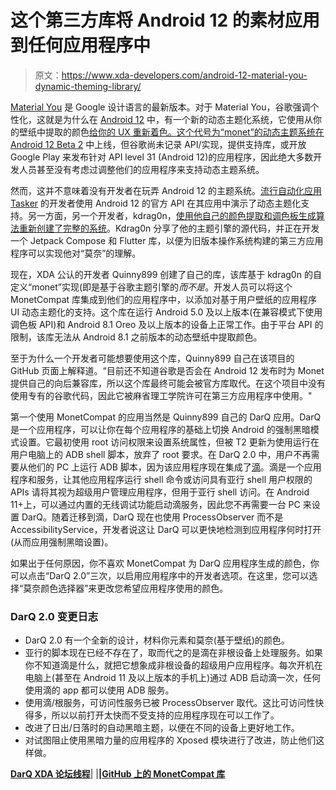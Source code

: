 # 这个第三方库将 Android 12 的素材应用到任何应用程序中

> 原文：<https://www.xda-developers.com/android-12-material-you-dynamic-theming-library/>

[Material You](https://www.xda-developers.com/material-you/) 是 Google 设计语言的最新版本。对于 Material You，谷歌强调个性化，这就是为什么在 [Android 12](https://www.xda-developers.com/android-12/) 中，有一个新的动态主题化系统，它使用从你的壁纸中提取的颜色[给你的 UX 重新着色。这个代号为“monet”的动态主题系统](https://www.xda-developers.com/android-12-wallpaper-theme/)[在 Android 12 Beta 2](https://www.xda-developers.com/android-12-beta-2-features/) 中上线，但谷歌尚未记录 API/实现，提供支持库，或开放 Google Play 来发布针对 API level 31 (Android 12)的应用程序，因此绝大多数开发人员甚至没有考虑过调整他们的应用程序来支持动态主题系统。

然而，这并不意味着没有开发者在玩弄 Android 12 的主题系统。[流行自动化应用 Tasker](https://www.xda-developers.com/tasker-android-12-material-you/) 的开发者使用 Android 12 的官方 API 在其应用中演示了动态主题化支持。另一方面，另一个开发者，kdrag0n，[使用他自己的颜色提取和调色板生成算法重新创建了完整的系统](https://www.xda-developers.com/android-12-material-you-theming-system-recreated/)。Kdrag0n 分享了他的主题引擎的源代码，并正在开发一个 Jetpack Compose 和 Flutter 库，以便为旧版本操作系统构建的第三方应用程序可以实现他对“莫奈”的理解。

现在，XDA 公认的开发者 Quinny899 创建了自己的库，该库基于 kdrag0n 的自定义“monet”实现(即是基于谷歌主题引擎的*而不是*。开发人员可以将这个 MonetCompat 库集成到他们的应用程序中，以添加对基于用户壁纸的应用程序 UI 动态主题化的支持。这个库在运行 Android 5.0 及以上版本(在兼容模式下使用调色板 API)和 Android 8.1 Oreo 及以上版本的设备上正常工作。由于平台 API 的限制，该库无法从 Android 8.1 之前版本的动态壁纸中提取颜色。

至于为什么一个开发者可能想要使用这个库，Quinny899 自己在该项目的 GitHub 页面上解释道。“目前还不知道谷歌是否会在 Android 12 发布时为 Monet 提供自己的向后兼容库，所以这个库最终可能会被官方库取代。在这个项目中没有使用专有的谷歌代码，因此它被麻省理工学院许可在第三方应用程序中使用。"

第一个使用 MonetCompat 的应用当然是 Quinny899 自己的 DarQ 应用。DarQ 是一个应用程序，可以让你在每个应用程序的基础上切换 Android 的强制黑暗模式设置。它最初使用 root 访问权限来设置系统属性，但被 T2 更新为使用运行在用户电脑上的 ADB shell 脚本，放弃了 root 要求。在 DarQ 2.0 中，用户不再需要从他们的 PC 上运行 ADB 脚本，因为该应用程序现在集成了[滴](https://github.com/RikkaApps/Shizuku)。滴是一个应用程序和服务，让其他应用程序运行 shell 命令或访问具有亚行 shell 用户权限的 APIs 请将其视为超级用户管理应用程序，但用于亚行 shell 访问。在 Android 11+上，可以通过内置的无线调试功能启动滴服务，因此您不再需要一台 PC 来设置 DarQ。随着迁移到滴，DarQ 现在也使用 ProcessObserver 而不是 AccessibilityService，开发者说这让 DarQ 可以更快地检测到应用程序何时打开(从而应用强制黑暗设置)。

如果出于任何原因，你不喜欢 MonetCompat 为 DarQ 应用程序生成的颜色，你可以点击“DarQ 2.0”三次，以启用应用程序中的开发者选项。在这里，您可以选择“莫奈颜色选择器”来更改您希望应用程序使用的颜色。

### DarQ 2.0 变更日志

*   DarQ 2.0 有一个全新的设计，材料你元素和莫奈(基于壁纸)的颜色。
*   亚行的脚本现在已经不存在了，取而代之的是滴在非根设备上处理服务。如果你不知道滴是什么，就把它想象成非根设备的超级用户应用程序。每次开机在电脑上(甚至在 Android 11 及以上版本的手机上)通过 ADB 启动滴一次，任何使用滴的 app 都可以使用 ADB 服务。
*   使用滴/根服务，可访问性服务已被 ProcessObserver 取代。这比可访问性快得多，所以以前打开太快而不受支持的应用程序现在可以工作了。
*   改进了日出/日落时的自动黑暗主题，以便在不同的设备上更好地工作。
*   对试图阻止使用黑暗力量的应用程序的 Xposed 模块进行了改进，防止他们这样做。

**[DarQ XDA 论坛线程](https://forum.xda-developers.com/t/app-root-shizuku-10-27-jun-darq-per-app-selectable-force-dark-option-for-android-10.3944356/)**| |**|[GitHub 上的 MonetCompat 库](https://github.com/KieronQuinn/MonetCompat/wiki)**